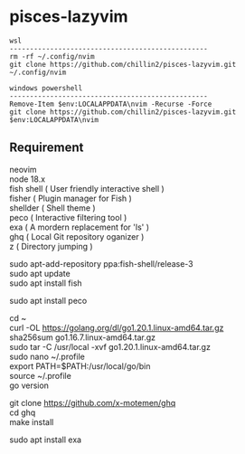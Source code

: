 # pisces-lazyvim  

```
wsl 
-------------------------------------------------  
rm -rf ~/.config/nvim
git clone https://github.com/chillin2/pisces-lazyvim.git ~/.config/nvim
```

```
windows powershell 
-------------------------------------------------  
Remove-Item $env:LOCALAPPDATA\nvim -Recurse -Force
git clone https://github.com/chillin2/pisces-lazyvim.git $env:LOCALAPPDATA\nvim
```

## Requirement  
neovim  
node 18.x  
fish shell ( User friendly interactive shell )  
fisher ( Plugin manager for Fish )  
shellder ( Shell theme )  
peco ( Interactive filtering tool )    
exa ( A mordern replacement for 'ls' )  
ghq ( Local Git repository oganizer )  
z ( Directory jumping )  


sudo apt-add-repository ppa:fish-shell/release-3  
sudo apt update  
sudo apt install fish  

sudo apt install peco  

cd ~  
curl -OL https://golang.org/dl/go1.20.1.linux-amd64.tar.gz  
sha256sum go1.16.7.linux-amd64.tar.gz  
sudo tar -C /usr/local -xvf go1.20.1.linux-amd64.tar.gz  
sudo nano ~/.profile  
export PATH=$PATH:/usr/local/go/bin  
source ~/.profile  
go version  

git clone https://github.com/x-motemen/ghq  
cd ghq  
make install  

sudo apt install exa  
